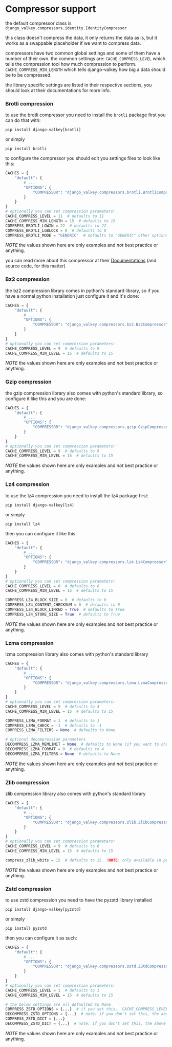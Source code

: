 # Compressor support

the default compressor class is `django_valkey.compressors.identity.IdentityCompressor`

this class doesn't compress the data, it only returns the data as is, but it works as a swappable placeholder if we want to compress data.

compressors have two common global settings and some of them have a number of their own.
the common settings are:
`CACHE_COMPRESS_LEVEL` which tells the compression tool how much compression to perform.
`CACHE_COMPRESS_MIN_LENGTH` which tells django-valkey how big a data should be to be compressed.

the library specific settings are listed in their respective sections, you should look at their documentations for more info.

### Brotli compression

to use the brotli compressor you need to install the `brotli` package first
you can do that with:

```shell
pip install django-valkey[brotli]
```

or simply

```shell
pip install brotli
```

to configure the compressor you should edit you settings files to look like this:

```python
CACHES = {
    "default": {
        # ...
        "OPTIONS": {
            "COMPRESSOR": "django_valkey.compressors.brotli.BrotliCompressor",
        }
    }
}
# optionally you can set compression parameters:
CACHE_COMPRESS_LEVEL = 11  # defaults to 11
CACHE_COMPRESS_MIN_LENGTH = 15  # defaults to 15
COMPRESS_BROTLI_LGWIN = 22  # defaults to 22
COMPRESS_BROTLI_LGBLOCK = 0  # defaults to 0
COMPRESS_BROTLI_MODE = "GENERIC"  # defaults to "GENERIC" other options are: ("GENERIC", "TEXT", "FONT")
```

*NOTE* the values shown here are only examples and *not* best practice or anything.

you can read more about this compressor at their [Documentations](https://pypi.org/project/Brotli/) (and source code, for this matter)

### Bz2 compression

the bz2 compression library comes in python's standard library, so if you have a normal python installation just configure it and it's done:

```python
CACHES = {
    "default": {
        # ...
        "OPTIONS": {
            "COMPRESSOR": "django_valkey.compressors.bz2.Bz2Compressor",
        }
    }
}
# optionally you can set compression parameters:
CACHE_COMPRESS_LEVEL = 9  # defaults to 9
CACHE_COMPRESS_MIN_LEVEL = 15  # defaults to 15
```

*NOTE* the values shown here are only examples and *not* best practice or anything.

### Gzip compression

the gzip compression library also comes with python's standard library, so configure it like this and you are done:

```python
CACHES = {
    "default": {
        # ...
        "OPTIONS": {
            "COMPRESSOR": "django_valkey.compressors.gzip.GzipCompressor",
        }
    }
}
# optionally you can set compression parameters:
CACHE_COMPRESS_LEVEL = 9  # defaults to 9
CACHE_COMPRESS_MIN_LEVEL = 15  # defaults to 15
```

*NOTE* the values shown here are only examples and *not* best practice or anything.


### Lz4 compression

to use the lz4 compression you need to install the lz4 package first:

```shell
pip install django-valkey[lz4]
```

or simply

```shell
pip install lz4
```

then you can configure it like this:

```python
CACHES = {
    "default": {
        # ...
        "OPTIONS": {
            "COMPRESSOR": "django_valkey.compressors.lz4.Lz4Compressor",
        }
    }
}
# optionally you can set compression parameters:
CACHE_COMPRESS_LEVEL = 0  # defaults to 0
CACHE_COMPRESS_MIN_LEVEL = 15  # defaults to 15

COMPRESS_LZ4_BLOCK_SIZE = 0  # defaults to 0
COMPRESS_LZ4_CONTENT_CHECKSUM = 0  # defaults to 0
COMPRESS_LZ4_BLOCK_LINKED = True  # defaults to True
COMPRESS_LZ4_STORE_SIZE = True  # defaults to True
```

*NOTE* the values shown here are only examples and *not* best practice or anything.


### Lzma compression

lzma compression library also comes with python's standard library

```python
CACHES = {
    "default": {
        # ...
        "OPTIONS": {
            "COMPRESSOR": "django_valkey.compressors.lzma.LzmaCompressor",
        }
    }
}
# optionally you can set compression parameters:
CACHE_COMPRESS_LEVEL = 9  # defaults to 4
CACHE_COMPRESS_MIN_LEVEL = 15  # defaults to 15

COMPRESS_LZMA_FORMAT = 1  # defaults to 1
COMPRESS_LZMA_CHECK = -1  # defaults to -1
COMPRESS_LZMA_FILTERS = None  # defaults to None

# optional decompression parameters
DECOMPRESS_LZMA_MEMLIMIT = None  # defaults to None (if you want to change this, make sure you read lzma docs about it's dangers)
DECOMPRESS_LZMA_FORMAT = 0  # defaults to 4
DECOMPERSS_LZMA_FILTERS = None  # defaults to None
```

*NOTE* the values shown here are only examples and *not* best practice or anything.

### Zlib compression

zlib compression library also comes with python's standard library

```python
CACHES = {
    "default": {
        # ...
        "OPTIONS": {
            "COMPRESSOR": "django_valkey.compressors.zlib.ZlibCompressor",
        }
    }
}
# optionally you can set compression parameters:
CACHE_COMPRESS_LEVEL = 9  # defaults to 6
CACHE_COMPRESS_MIN_LEVEL = 15  # defaults to 15

compress_zlib_wbits = 15  # defaults to 15  (NOTE: only available in python 3.11 and newer
```    

*NOTE* the values shown here are only examples and *not* best practice or anything.


### Zstd compression

to use zstd compression you need to have the pyzstd library installed

```shell
pip install django-valkey[pyzstd]
```

or simply

```shell
pip install pyzstd
```

then you can configure it as such:

```python
CACHES = {
    "default": {
        # ...
        "OPTIONS": {
            "COMPRESSOR": "django_valkey.compressors.zstd.ZStdCompressor",
        }
    }
}
# optionally you can set compression parameters:
CACHE_COMPRESS_LEVEL = 1  # defaults to 1
CACHE_COMPRESS_MIN_LEVEL = 15  # defaults to 15

# the below settings are all defaulted to None
COMPRESS_ZSTD_OPTIONS = {...}  # if you set this, `CACHE_COMPRESS_LEVEL` will be ignored.
DECOMPRESS_ZSTD_OPTIONS = {...}  # note: if you don't set this, the above one will be used.
COMPRESS_ZSTD_DICT = {...}
DECOMPRESS_ZSTD_DICT = {...}  # note: if you don't set this, the above one will be used.
```

*NOTE* the values shown here are only examples and *not* best practice or anything.